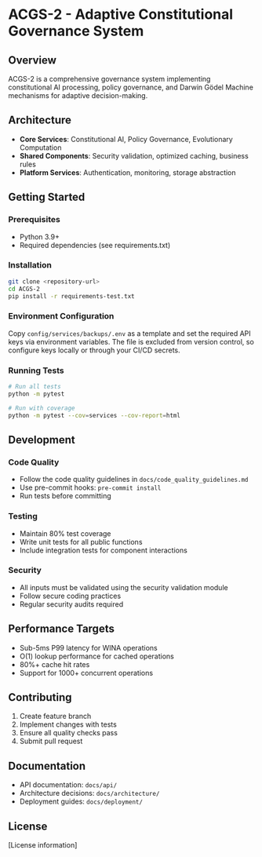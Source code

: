# ACGS-2 - Adaptive Constitutional Governance System

## Overview
ACGS-2 is a comprehensive governance system implementing constitutional AI processing, policy governance, and Darwin Gödel Machine mechanisms for adaptive decision-making.

## Architecture
- **Core Services**: Constitutional AI, Policy Governance, Evolutionary Computation
- **Shared Components**: Security validation, optimized caching, business rules
- **Platform Services**: Authentication, monitoring, storage abstraction

## Getting Started

### Prerequisites
- Python 3.9+
- Required dependencies (see requirements.txt)

### Installation
```bash
git clone <repository-url>
cd ACGS-2
pip install -r requirements-test.txt
```

### Environment Configuration
Copy `config/services/backups/.env` as a template and set the required API keys
via environment variables. The file is excluded from version control, so
configure keys locally or through your CI/CD secrets.

### Running Tests
```bash
# Run all tests
python -m pytest

# Run with coverage
python -m pytest --cov=services --cov-report=html
```

## Development

### Code Quality
- Follow the code quality guidelines in `docs/code_quality_guidelines.md`
- Use pre-commit hooks: `pre-commit install`
- Run tests before committing

### Testing
- Maintain 80% test coverage
- Write unit tests for all public functions
- Include integration tests for component interactions

### Security
- All inputs must be validated using the security validation module
- Follow secure coding practices
- Regular security audits required

## Performance Targets
- Sub-5ms P99 latency for WINA operations
- O(1) lookup performance for cached operations
- 80%+ cache hit rates
- Support for 1000+ concurrent operations

## Contributing
1. Create feature branch
2. Implement changes with tests
3. Ensure all quality checks pass
4. Submit pull request

## Documentation
- API documentation: `docs/api/`
- Architecture decisions: `docs/architecture/`
- Deployment guides: `docs/deployment/`

## License
[License information]

